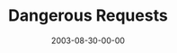 ---
layout: message
category: message
series: "Dangerous Conversations"
title: "Dangerous Requests"
date: 2003-08-30-00-00
message_id: 208
audio: "http://s3.amazonaws.com/crossroads-media/media/legacy/mp3/DC_03_08-30-03_Dangerous_Requests.mp3"
audio-duration: "39:24"
flag: "N"
---